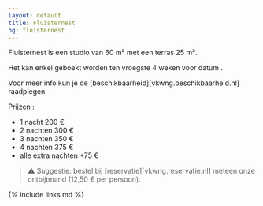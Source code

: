```yaml
---
layout: default
title: Fluisternest
bg: fluisternest
---
```


Fluisternest is een studio van 60 m² met een terras 25 m². 

Het kan enkel geboekt worden ten vroegste 4 weken voor datum . 

Voor meer info kun je de [beschikbaarheid][vkwng.beschikbaarheid.nl] raadplegen.
 
Prijzen :
* 1 nacht 200 € 
* 2 nachten 300 €
* 3 nachten 350 €
* 4 nachten 375 € 
* alle extra nachten +75 €

> ⚠ Suggestie: bestel bij [reservatie][vkwng.reservatie.nl] meteen onze ontbijtmand (12,50 € per persoon). 

{% include links.md %}
